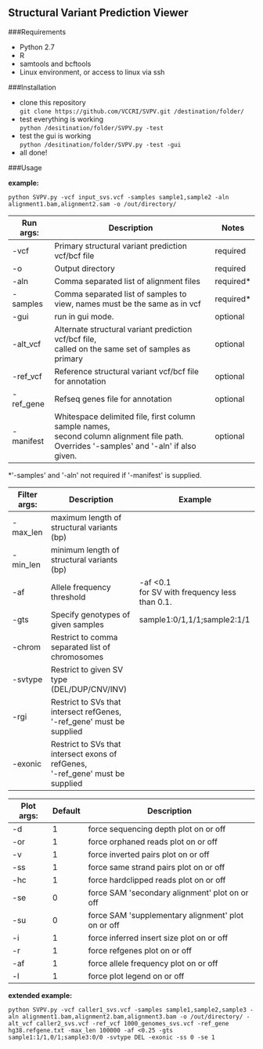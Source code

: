 Structural Variant Prediction Viewer  
------------------------------------

###Requirements
* Python 2.7
* R
* samtools and bcftools
* Linux environment, or access to linux via ssh

###Installation
* clone this repository  
`git clone https://github.com/VCCRI/SVPV.git /destination/folder/`
* test everything is working  
`python /desitination/folder/SVPV.py -test`
* test the gui is working  
`python /desitination/folder/SVPV.py -test -gui`
* all done!

###Usage

**example:**  
```
python SVPV.py -vcf input_svs.vcf -samples sample1,sample2 -aln alignment1.bam,alignment2.sam -o /out/directory/
```

Run args: | Description | Notes
----------|-------------|------
-vcf | Primary structural variant prediction vcf/bcf file | required
-o | Output directory | required
-aln | Comma separated list of alignment files | required*
-samples | Comma separated list of samples to view, names must be the same as in vcf | required*
-gui | run in gui mode. | optional
-alt_vcf | Alternate structural variant prediction vcf/bcf file, <br> called on the same set of samples as primary | optional
-ref_vcf | Reference structural variant vcf/bcf file for annotation | optional
-ref_gene | Refseq genes file for annotation | optional
-manifest | Whitespace delimited file, first column sample names, <br> second column alignment file path. Overrides '-samples' and '-aln' if also given. | optional
*'-samples' and '-aln' not required if '-manifest' is supplied.  

Filter args: | Description | Example  
-------------|-------------|---------
-max_len | maximum length of structural variants (bp)
-min_len | minimum length of structural variants (bp)
-af | Allele frequency threshold |  -af <0.1  <br> for SV with frequency less than 0.1.
-gts | Specify genotypes of given samples | sample1:0/1,1/1;sample2:1/1
-chrom | Restrict to comma separated list of chromosomes
-svtype | Restrict to given SV type (DEL/DUP/CNV/INV)
-rgi | Restrict to SVs that intersect refGenes, <br>'-ref_gene' must be supplied
-exonic | Restrict to SVs that intersect exons of refGenes, <br>'-ref_gene' must be supplied

Plot args: | Default | Description
-----------|---------|------------
-d | 1 | force sequencing depth plot on or off
-or | 1 | force orphaned reads plot on or off
-v | 1 | force inverted pairs plot on or off
-ss | 1 | force same strand pairs plot on or off
-hc | 1 | force hardclipped reads plot on or off
-se | 0 | force SAM 'secondary alignment' plot on or off
-su | 0 | force SAM 'supplementary alignment' plot on or off
-i | 1 | force inferred insert size plot on or off
-r | 1 | force refgenes plot on or off
-af | 1 | force allele frequency plot on or off
-l | 1 | force plot legend on or off

**extended example:**  
```
python SVPV.py -vcf caller1_svs.vcf -samples sample1,sample2,sample3 -aln alignment1.bam,alignment2.bam,alignment3.bam -o /out/directory/ -alt_vcf caller2_svs.vcf -ref_vcf 1000_genomes_svs.vcf -ref_gene hg38.refgene.txt -max_len 100000 -af <0.25 -gts sample1:1/1,0/1;sample3:0/0 -svtype DEL -exonic -ss 0 -se 1
```
